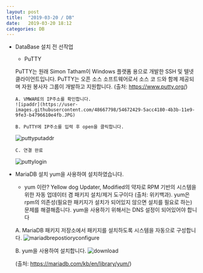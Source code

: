 ```yaml
---
layout: post
title:  "2019-03-20 / DB"
date:   2019-03-20 18:12
categories: DB
---
```

-	DataBase 설치 전 선작업
	- PuTTY 

	PuTTY는 원래 Simon Tatham이 Windows 플랫폼 용으로 개발한 SSH 및 텔넷 클라이언트입니다. PuTTY는 오픈 소스 소프트웨어로서 소스 코		드와 함께 제공되며 자원 봉사자 그룹이 개발하고 지원합니다. (출처: https://www.putty.org/)

        A. VMWARE의 IP주소를 확인합니다.
        ![ipaddr](https://user-images.githubusercontent.com/48667798/54672429-5acc4180-4b3b-11e9-9fe3-b4796610e4fb.JPG)

        B. PuTTY에 IP주소를 입력 후 open을 클릭합니다.
	![puttyputaddr](https://user-images.githubusercontent.com/48667798/54672433-5b64d800-4b3b-11e9-9682-6a13db5ce033.JPG)

        C. 연결 완료
	![puttylogin](https://user-images.githubusercontent.com/48667798/54672431-5acc4180-4b3b-11e9-8638-afda9ed68f10.JPG)

-	MariaDB 설치
	yum을 사용하여 설치하였습니다.

	- yum 이란? 
    Yellow dog Updater, Modified의 약자로 RPM 기반의 시스템을 위한 자동 업데이터 겸 패키지 설치/제거 도구이다 (출처: 위키백과). 
    yum은 rpm의 의존성(필요한 패키지가 설치가 되어있지 않으면 설치를 필요로 하는) 문제를 해결해줍니다.
    yum을 사용하기 위해서는 DNS 설정이 되어있어야 합니다

     A.	MariaDB 패키지 저장소에서 패키지를 설치하도록 시스템을 자동으로 구성합니다.
![mariadbrepostioryconfigure](https://user-images.githubusercontent.com/48667798/54672430-5acc4180-4b3b-11e9-93a1-a78143fe0fd0.JPG)

     B.	yum을 사용하여 설치합니다.
![download](https://user-images.githubusercontent.com/48667798/54672435-5b64d800-4b3b-11e9-8a25-2481f2160fce.JPG)

	(출처: https://mariadb.com/kb/en/library/yum/)

